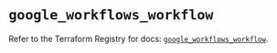# `google_workflows_workflow`

Refer to the Terraform Registry for docs: [`google_workflows_workflow`](https://registry.terraform.io/providers/hashicorp/google-beta/6.7.0/docs/resources/google_workflows_workflow).
